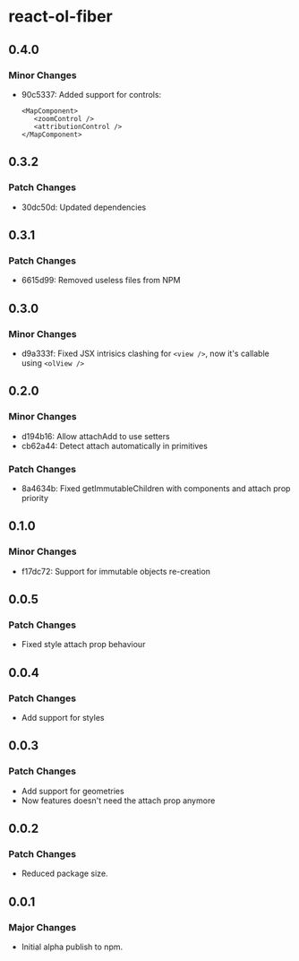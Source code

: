 # react-ol-fiber

## 0.4.0

### Minor Changes

- 90c5337: Added support for controls:

  ```
  <MapComponent>
     <zoomControl />
     <attributionControl />
  </MapComponent>
  ```

## 0.3.2

### Patch Changes

- 30dc50d: Updated dependencies

## 0.3.1

### Patch Changes

- 6615d99: Removed useless files from NPM

## 0.3.0

### Minor Changes

- d9a333f: Fixed JSX intrisics clashing for `<view />`, now it's callable using `<olView />`

## 0.2.0

### Minor Changes

- d194b16: Allow attachAdd to use setters
- cb62a44: Detect attach automatically in primitives

### Patch Changes

- 8a4634b: Fixed getImmutableChildren with components and attach prop priority

## 0.1.0

### Minor Changes

- f17dc72: Support for immutable objects re-creation

## 0.0.5

### Patch Changes

- Fixed style attach prop behaviour

## 0.0.4

### Patch Changes

- Add support for styles

## 0.0.3

### Patch Changes

- Add support for geometries
- Now features doesn't need the attach prop anymore

## 0.0.2

### Patch Changes

- Reduced package size.

## 0.0.1

### Major Changes

- Initial alpha publish to npm.
